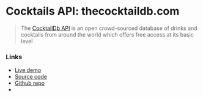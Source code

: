 # Cocktails API: thecocktaildb.com

> The [CocktailDb API](https://www.thecocktaildb.com/api.php) is an open crowd-sourced database of drinks and cocktails from around the world which offers free access at its basic level

### Links
- [Live demo](https://js-cocktailsdb-api.rolandjlevy.repl.co/)
- [Source code](https://replit.com/@RolandJLevy/js-cocktailsdb-api)
- [Github repo](https://github.com/rolandjlevy/js-cocktailsdb-api)
- 